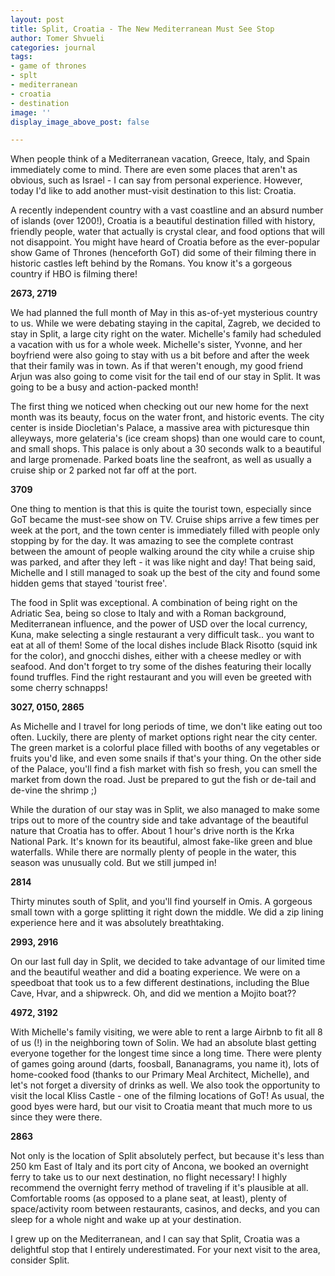 ```yaml
---
layout: post
title: Split, Croatia - The New Mediterranean Must See Stop
author: Tomer Shvueli
categories: journal
tags:
- game of thrones
- splt
- mediterranean
- croatia
- destination
image: ''
display_image_above_post: false

---
```

When people think of a Mediterranean vacation, Greece, Italy, and Spain immediately come to mind. There are even some places that aren't as obvious, such as Israel - I can say from personal experience. However, today I'd like to add another must-visit destination to this list: Croatia.

A recently independent country with a vast coastline and an absurd number of islands (over 1200!), Croatia is a beautiful destination filled with history, friendly people, water that actually is crystal clear, and food options that will not disappoint. You might have heard of Croatia before as the ever-popular show Game of Thrones (henceforth GoT) did some of their filming there in historic castles left behind by the Romans. You know it's a gorgeous country if HBO is filming there!

**2673, 2719**

We had planned the full month of May in this as-of-yet mysterious country to us. While we were debating staying in the capital, Zagreb, we decided to stay in Split, a large city right on the water. Michelle's family had scheduled a vacation with us for a whole week. Michelle's sister, Yvonne, and her boyfriend were also going to stay with us a bit before and after the week that their family was in town. As if that weren't enough, my good friend Arjun was also going to come visit for the tail end of our stay in Split. It was going to be a busy and action-packed month!

The first thing we noticed when checking out our new home for the next month was its beauty, focus on the water front, and historic events. The city center is inside Diocletian's Palace, a massive area with picturesque thin alleyways, more gelateria's (ice cream shops) than one would care to count, and small shops. This palace is only about a 30 seconds walk to a beautiful and large promenade. Parked boats line the seafront, as well as usually a cruise ship or 2 parked not far off at the port.

**3709**

One thing to mention is that this is quite the tourist town, especially since GoT became the must-see show on TV. Cruise ships arrive a few times per week at the port, and the town center is immediately filled with people only stopping by for the day. It was amazing to see the complete contrast between the amount of people walking around the city while a cruise ship was parked, and after they left - it was like night and day! That being said, Michelle and I still managed to soak up the best of the city and found some hidden gems that stayed 'tourist free'.

The food in Split was exceptional. A combination of being right on the Adriatic Sea, being so close to Italy and with a Roman background, Mediterranean influence, and the power of USD over the local currency, Kuna, make selecting a single restaurant a very difficult task.. you want to eat at all of them! Some of the local dishes include Black Risotto (squid ink for the color), and gnocchi dishes, either with a cheese medley or with seafood. And don't forget to try some of the dishes featuring their locally found truffles. Find the right restaurant and you will even be greeted with some cherry schnapps!

**3027, 0150, 2865**

As Michelle and I travel for long periods of time, we don't like eating out too often. Luckily, there are plenty of market options right near the city center. The green market is a colorful place filled with booths of any vegetables or fruits you'd like, and even some snails if that's your thing. On the other side of the Palace, you'll find a fish market with fish so fresh, you can smell the market from down the road. Just be prepared to gut the fish or de-tail and de-vine the shrimp ;)

While the duration of our stay was in Split, we also managed to make some trips out to more of the country side and take advantage of the beautiful nature that Croatia has to offer. About 1 hour's drive north is the Krka National Park. It's known for its beautiful, almost fake-like green and blue waterfalls. While there are normally plenty of people in the water, this season was unusually cold. But we still jumped in!

**2814**

Thirty minutes south of Split, and you'll find yourself in Omis. A gorgeous small town with a gorge splitting it right down the middle. We did a zip lining experience here and it was absolutely breathtaking.

**2993, 2916**

On our last full day in Split, we decided to take advantage of our limited time and the beautiful weather and did a boating experience. We were on a speedboat that took us to a few different destinations, including the Blue Cave, Hvar, and a shipwreck. Oh, and did we mention a Mojito boat??

**4972, 3192**

With Michelle's family visiting, we were able to rent a large Airbnb to fit all 8 of us (!) in the neighboring town of Solin. We had an absolute blast getting everyone together for the longest time since a long time. There were plenty of games going around (darts, foosball, Bananagrams, you name it), lots of home-cooked food (thanks to our Primary Meal Architect, Michelle), and let's not forget a diversity of drinks as well. We also took the opportunity to visit the local Kliss Castle - one of the filming locations of GoT! As usual, the good byes were hard, but our visit to Croatia meant that much more to us since they were there.

**2863**

Not only is the location of Split absolutely perfect, but because it's less than 250 km East of Italy and its port city of Ancona, we booked an overnight ferry to take us to our next destination, no flight necessary! I highly recommend the overnight ferry method of traveling if it's plausible at all. Comfortable rooms (as opposed to a plane seat, at least), plenty of space/activity room between restaurants, casinos, and decks, and you can sleep for a whole night and wake up at your destination.

I grew up on the Mediterranean, and I can say that Split, Croatia was a delightful stop that I entirely underestimated. For your next visit to the area, consider Split.